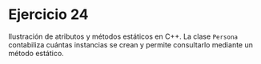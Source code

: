# Ejercicio 24

Ilustración de atributos y métodos estáticos en C++. La clase `Persona` contabiliza cuántas instancias se crean y permite consultarlo mediante un método estático.
